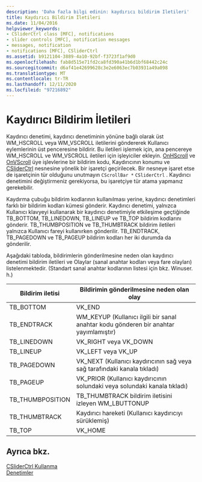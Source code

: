 ```yaml
---
description: 'Daha fazla bilgi edinin: kaydırıcı bildirim Iletileri'
title: Kaydırıcı Bildirim İletileri
ms.date: 11/04/2016
helpviewer_keywords:
- CSliderCtrl class [MFC], notifications
- slider controls [MFC], notification messages
- messages, notification
- notifications [MFC], CSliderCtrl
ms.assetid: b9121104-3889-4a10-92bf-f3723f1af9d0
ms.openlocfilehash: fab8d515e71fd2ca8fd390a41b6d1bf68442c24c
ms.sourcegitcommit: d6af41e42699628c3e2e6063ec7b03931a49a098
ms.translationtype: MT
ms.contentlocale: tr-TR
ms.lasthandoff: 12/11/2020
ms.locfileid: "97216892"
---
```

# <a name="slider-notification-messages"></a>Kaydırıcı Bildirim İletileri

Kaydırıcı denetimi, kaydırıcı denetiminin yönüne bağlı olarak üst WM_HSCROLL veya WM_VSCROLL iletilerini göndererek Kullanıcı eylemlerinin üst penceresine bildirir. Bu iletileri işlemek için, ana pencereye WM_HSCROLL ve WM_VSCROLL iletileri için işleyiciler ekleyin. [OnHScroll](../mfc/reference/cwnd-class.md#onhscroll) ve [OnVScroll](../mfc/reference/cwnd-class.md#onvscroll) üye işlevlerine bir bildirim kodu, Kaydırıcının konumu ve [CSliderCtrl](../mfc/reference/csliderctrl-class.md) nesnesine yönelik bir işaretçi geçirilecek. Bir nesneye işaret etse de işaretçinin tür olduğunu unutmayın `CScrollBar *` `CSliderCtrl` . Kaydırıcı denetimini değiştirmeniz gerekiyorsa, bu işaretçiye tür atama yapmanız gerekebilir.

Kaydırma çubuğu bildirim kodlarının kullanılması yerine, kaydırıcı denetimleri farklı bir bildirim kodları kümesi gönderir. Kaydırıcı denetimi, yalnızca Kullanıcı klavyeyi kullanarak bir kaydırıcı denetimiyle etkileşime geçtiğinde TB_BOTTOM, TB_LINEDOWN, TB_LINEUP ve TB_TOP bildirim kodlarını gönderir. TB_THUMBPOSITION ve TB_THUMBTRACK bildirim iletileri yalnızca Kullanıcı fareyi kullanırken gönderilir. TB_ENDTRACK, TB_PAGEDOWN ve TB_PAGEUP bildirim kodları her iki durumda da gönderilir.

Aşağıdaki tabloda, bildirimlerin gönderilmesine neden olan kaydırıcı denetimi bildirim iletileri ve Olaylar (sanal anahtar kodları veya fare olayları) listelenmektedir. (Standart sanal anahtar kodlarının listesi için bkz. Winuser. h.)

|Bildirim iletisi|Bildirimin gönderilmesine neden olan olay|
|--------------------------|-------------------------------------------|
|TB_BOTTOM|VK_END|
|TB_ENDTRACK|WM_KEYUP (Kullanıcı ilgili bir sanal anahtar kodu gönderen bir anahtar yayımlamıştır)|
|TB_LINEDOWN|VK_RIGHT veya VK_DOWN|
|TB_LINEUP|VK_LEFT veya VK_UP|
|TB_PAGEDOWN|VK_NEXT (Kullanıcı kaydırıcının sağ veya sağ tarafındaki kanala tıkladı)|
|TB_PAGEUP|VK_PRIOR (Kullanıcı kaydırıcının solundaki veya solundaki kanala tıkladı)|
|TB_THUMBPOSITION|TB_THUMBTRACK bildirim iletisini izleyen WM_LBUTTONUP|
|TB_THUMBTRACK|Kaydırıcı hareketi (Kullanıcı kaydırıcıyı sürüklemiş)|
|TB_TOP|VK_HOME|

## <a name="see-also"></a>Ayrıca bkz.

[CSliderCtrl Kullanma](../mfc/using-csliderctrl.md)<br/>
[Denetimler](../mfc/controls-mfc.md)
